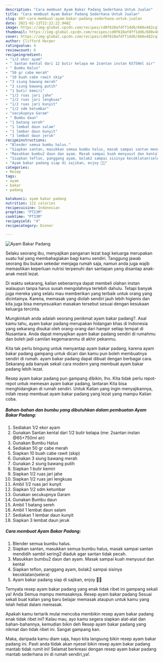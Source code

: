 ```yaml
---
description: "Cara membuat Ayam Bakar Padang Sederhana Untuk Jualan"
title: "Cara membuat Ayam Bakar Padang Sederhana Untuk Jualan"
slug: 607-cara-membuat-ayam-bakar-padang-sederhana-untuk-jualan
date: 2021-02-13T22:22:22.948Z
image: https://img-global.cpcdn.com/recipes/cd0f610afdff1dd6/680x482cq70/ayam-bakar-padang-foto-resep-utama.jpg
thumbnail: https://img-global.cpcdn.com/recipes/cd0f610afdff1dd6/680x482cq70/ayam-bakar-padang-foto-resep-utama.jpg
cover: https://img-global.cpcdn.com/recipes/cd0f610afdff1dd6/680x482cq70/ayam-bakar-padang-foto-resep-utama.jpg
author: Clifford Harper
ratingvalue: 4
reviewcount: 6
recipeingredient:
- "1/2 ekor ayam"
- " Santan kental dari 12 butir kelapa me 2santan instan 65750ml air"
- " Bumbu Halus"
- "50 gr cabe merah"
- "10 buah cabe rawit skip"
- "3 siung bawang merah"
- "2 siung bawang putih"
- "1 butir kemiri"
- "1/2 ruas jari jahe"
- "1/2 ruas jari lengkuas"
- "1/2 ruas jari kunyit"
- "1/2 sdm ketumbar"
- "secukupnya Garam"
- " Bumbu daun"
- "1 batang sereh"
- "1 lembat daun salam"
- "1 lembar daun kunyit"
- "3 lembat daun jeruk"
recipeinstructions:
- "Blender semua bumbu halus."
- "Siapkan santan, masukkan semua bumbu halus, masak sampai santan mendidih sambil sering2 diaduk agar santan tidak pecah."
- "Masukkan bumbu2 daun dan ayam. Masak sampai kuah menyusut dan kental"
- "Siapkan teflon, panggang ayam, bolak2 sampai sisinya kecoklatan(selera)"
- "Ayam bakar padang siap di sajikan, enjoy 🥰🥰"
categories:
- Resep
tags:
- ayam
- bakar
- padang

katakunci: ayam bakar padang 
nutrition: 122 calories
recipecuisine: Indonesian
preptime: "PT23M"
cooktime: "PT33M"
recipeyield: "4"
recipecategory: Dinner

---
```



![Ayam Bakar Padang](https://img-global.cpcdn.com/recipes/cd0f610afdff1dd6/680x482cq70/ayam-bakar-padang-foto-resep-utama.jpg)

Selaku seorang ibu, menyajikan panganan lezat bagi keluarga merupakan suatu hal yang membahagiakan bagi kamu sendiri. Tanggung jawab seorang ibu bukan sekedar menjaga rumah saja, namun anda juga wajib memastikan keperluan nutrisi terpenuhi dan santapan yang disantap anak-anak mesti lezat.

Di waktu  sekarang, kalian sebenarnya dapat membeli olahan instan walaupun tanpa harus susah mengolahnya terlebih dahulu. Tetapi banyak juga mereka yang selalu mau memberikan yang terbaik untuk orang yang dicintainya. Karena, memasak yang diolah sendiri jauh lebih higienis dan kita juga bisa menyesuaikan masakan tersebut sesuai dengan kesukaan keluarga tercinta. 



Mungkinkah anda adalah seorang penikmat ayam bakar padang?. Asal kamu tahu, ayam bakar padang merupakan hidangan khas di Indonesia yang sekarang disukai oleh orang-orang dari hampir setiap tempat di Nusantara. Anda dapat menyajikan ayam bakar padang sendiri di rumahmu dan boleh jadi camilan kegemaranmu di akhir pekanmu.

Kita tak perlu bingung untuk menyantap ayam bakar padang, karena ayam bakar padang gampang untuk dicari dan kamu pun boleh membuatnya sendiri di rumah. ayam bakar padang dapat dibuat dengan berbagai cara. Sekarang ada banyak sekali cara modern yang membuat ayam bakar padang lebih lezat.

Resep ayam bakar padang pun gampang dibikin, lho. Kita tidak perlu repot-repot untuk memesan ayam bakar padang, lantaran Kita bisa menghidangkan di rumah sendiri. Untuk Kalian yang ingin menyajikannya, inilah resep membuat ayam bakar padang yang lezat yang mampu Kalian coba.

<!--inarticleads1-->

##### Bahan-bahan dan bumbu yang dibutuhkan dalam pembuatan Ayam Bakar Padang:

1. Sediakan 1/2 ekor ayam
1. Gunakan  Santan kental dari 1/2 butir kelapa (me: 2santan instan @65+750ml air)
1. Gunakan  Bumbu Halus
1. Sediakan 50 gr cabe merah
1. Siapkan 10 buah cabe rawit (skip)
1. Gunakan 3 siung bawang merah
1. Gunakan 2 siung bawang putih
1. Siapkan 1 butir kemiri
1. Siapkan 1/2 ruas jari jahe
1. Siapkan 1/2 ruas jari lengkuas
1. Ambil 1/2 ruas jari kunyit
1. Siapkan 1/2 sdm ketumbar
1. Gunakan secukupnya Garam
1. Gunakan  Bumbu daun
1. Ambil 1 batang sereh
1. Ambil 1 lembat daun salam
1. Sediakan 1 lembar daun kunyit
1. Siapkan 3 lembat daun jeruk




<!--inarticleads2-->

##### Cara membuat Ayam Bakar Padang:

1. Blender semua bumbu halus.
1. Siapkan santan, masukkan semua bumbu halus, masak sampai santan mendidih sambil sering2 diaduk agar santan tidak pecah.
1. Masukkan bumbu2 daun dan ayam. Masak sampai kuah menyusut dan kental
1. Siapkan teflon, panggang ayam, bolak2 sampai sisinya kecoklatan(selera)
1. Ayam bakar padang siap di sajikan, enjoy 🥰🥰




Ternyata resep ayam bakar padang yang enak tidak ribet ini gampang sekali ya! Anda Semua mampu memasaknya. Resep ayam bakar padang Sesuai sekali buat kalian yang baru belajar memasak ataupun untuk kamu yang telah hebat dalam memasak.

Apakah kamu tertarik mulai mencoba membikin resep ayam bakar padang enak tidak ribet ini? Kalau mau, ayo kamu segera siapkan alat-alat dan bahan-bahannya, kemudian bikin deh Resep ayam bakar padang yang nikmat dan tidak ribet ini. Sangat gampang kan. 

Maka, daripada kamu diam saja, hayo kita langsung bikin resep ayam bakar padang ini. Pasti anda tiidak akan nyesel bikin resep ayam bakar padang mantab tidak rumit ini! Selamat berkreasi dengan resep ayam bakar padang mantab sederhana ini di rumah sendiri,ya!.

